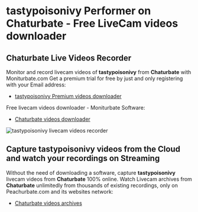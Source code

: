 # tastypoisonivy Performer on Chaturbate - Free LiveCam videos downloader

## Chaturbate Live Videos Recorder

Monitor and record livecam videos of **tastypoisonivy** from **Chaturbate** with Moniturbate.com
Get a premium trial for free by just and only registering with your Email address:
* [tastypoisonivy Premium videos downloader](https://moniturbate.com/request-demo-licence-key.html)

Free livecam videos downloader - Moniturbate Software:
* [Chaturbate videos downloader](https://moniturbate.com/moniturbate-download-software.html)

![tastypoisonivy livecam videos recorder](https://peachurnet.com/templates/moniturbate-software.png)


## Capture tastypoisonivy videos from the Cloud and watch your recordings on Streaming

Without the need of downloading a software, capture **tastypoisonivy** livecam videos from **Chaturbate** 100% online.
Watch Livecam archives from **Chaturbate** unlimitedly from thousands of existing recordings, only on Peachurbate.com and its websites network:
* [Chaturbate videos archives](https://peachurnet.com/)